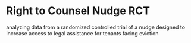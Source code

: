 # Right to Counsel Nudge RCT
analyzing data from a randomized controlled trial of a nudge designed to increase access to legal assistance for tenants facing eviction
